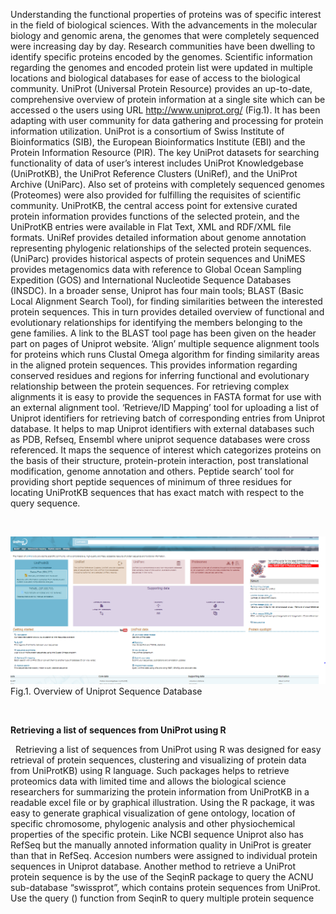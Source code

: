 Understanding the functional properties of proteins was of specific interest in the field of biological sciences. With the advancements in the molecular biology and genomic arena, the genomes that were completely sequenced were increasing day by day. Research communities have been dwelling to identify specific proteins encoded by the genomes. Scientific information regarding the genomes and encoded protein list were updated in multiple locations and biological databases for ease of access to the biological community. UniProt (Universal Protein Resource) provides an up-to-date, comprehensive overview of protein information at a single site which can be accessed o the users using URL http://www.uniprot.org/ (Fig.1).  It has been adapting with user community for data gathering and processing for protein information utilization. UniProt is a consortium of Swiss Institute of Bioinformatics (SIB), the European Bioinformatics Institute (EBI) and the Protein Information Resource (PIR). The key UniProt datasets for searching functionality of data of user’s interest includes UniProt Knowledgebase (UniProtKB), the UniProt Reference Clusters (UniRef), and the UniProt Archive (UniParc). Also set of proteins with completely sequenced genomes (Proteomes) were also provided for fulfilling the requisites of scientific community. UniProtKB, the central access point for extensive curated protein information provides functions of the selected protein, and the UniProtKB entries were available in Flat Text, XML and RDF/XML file formats.  UniRef provides detailed information about genome annotation representing phylogenic relationships of the selected protein sequences.   (UniParc) provides historical aspects of protein sequences and UniMES provides  metagenomics data with reference to Global Ocean Sampling Expedition (GOS) and International Nucleotide Sequence Databases (INSDC). 
In a broader sense, Uniprot has four main tools;
BLAST (Basic Local Alignment Search Tool), for finding similarities between the interested protein sequences. This in turn provides detailed overview of functional and evolutionary relationships for identifying the members belonging to the gene families. A link to the BLAST tool page has been given on the header part on pages of Uniprot website. 
‘Align’ multiple sequence alignment tools for proteins which runs Clustal Omega algorithm for finding similarity areas in the aligned protein sequences. This provides information regarding conserved residues and regions for inferring functional and evolutionary relationship between the protein sequences. For retrieving complex alignments it is easy to provide the sequences in FASTA format for use with an external alignment tool.
 ‘Retrieve/ID Mapping’ tool for uploading a list of Uniprot identifiers for retrieving batch of corresponding entries from Uniprot database. It helps to map Uniprot identifiers with external databases such as PDB, Refseq, Ensembl where uniprot sequence databases were cross referenced. It maps the sequence of interest which categorizes proteins on the basis of their structure, protein-protein interaction, post translational modification, genome annotation and others. 
Peptide search’ tool for providing short peptide sequences of minimum of three residues for locating UniProtKB sequences that has exact match with respect to the query sequence. 

&nbsp;

<center><img src="images/uniprot1.png" title="" /></center>
 Fig.1. Overview of Uniprot Sequence Database
 
 &ensp;
 
 **Retrieving a list of sequences from UniProt using R**
 
&nbsp;
Retrieving a list of sequences from UniProt using R was designed for easy retrieval of protein sequences, clustering and visualizing of protein data from UniProtKB) using R language. Such packages helps to retrieve proteomics data with limited time and allows the biological science researchers for summarizing the protein information from UniProtKB in a readable excel file or by graphical illustration. Using the R package, it was easy to generate graphical visualization of gene ontology, location of specific chromosome, phylogenic analysis and other physiochemical properties of the specific protein. Like NCBI sequence Uniprot also has RefSeq but the manually annoted information quality in UniProt is greater than that in RefSeq. Accesion numbers were assigned to individual protein sequences in Uniprot database. Another method to retrieve a UniProt protein sequence is by the use of the SeqinR package to query the ACNU sub-database “swissprot”, which contains protein sequences from UniProt.  Use the query () function from SeqinR to query multiple protein sequence


